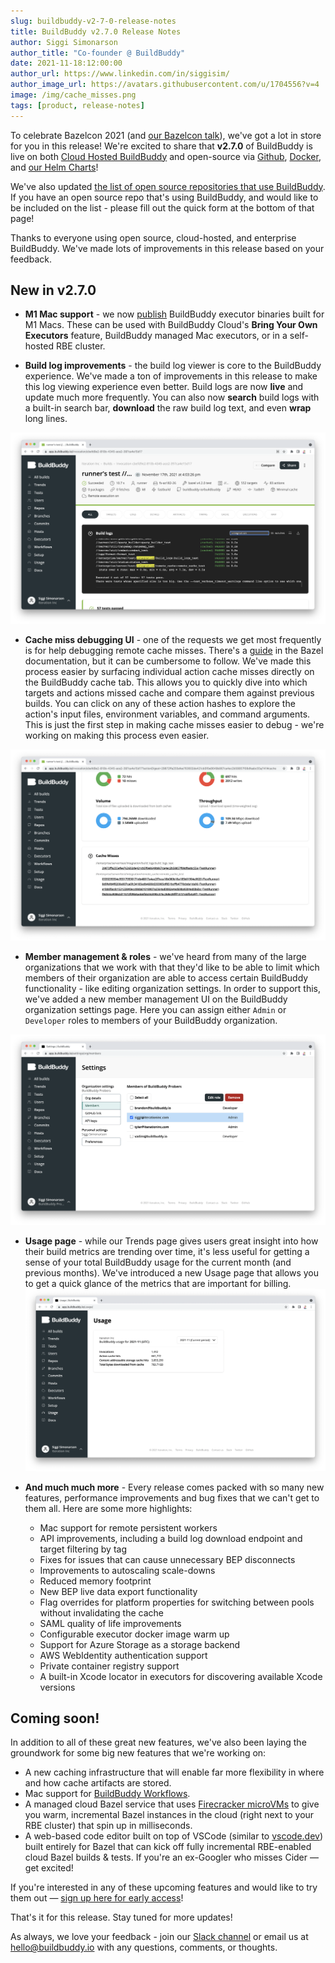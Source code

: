 ```yaml
---
slug: buildbuddy-v2-7-0-release-notes
title: BuildBuddy v2.7.0 Release Notes
author: Siggi Simonarson
author_title: "Co-founder @ BuildBuddy"
date: 2021-11-18:12:00:00
author_url: https://www.linkedin.com/in/siggisim/
author_image_url: https://avatars.githubusercontent.com/u/1704556?v=4
image: /img/cache_misses.png
tags: [product, release-notes]
---
```


To celebrate Bazelcon 2021 (and [our Bazelcon talk](https://opensourcelive.withgoogle.com/events/bazelcon2021?talk=bazel-in-the-cloud)), we've got a lot in store for you in this release! We're excited to share that **v2.7.0** of BuildBuddy is live on both [Cloud Hosted BuildBuddy](https://app.buildbuddy.io/) and open-source via [Github](https://github.com/buildbuddy-io/buildbuddy), [Docker](https://github.com/buildbuddy-io/buildbuddy/blob/master/docs/on-prem.md#docker-image), and [our Helm Charts](https://github.com/buildbuddy-io/buildbuddy-helm)!

We've also updated [the list of open source repositories that use BuildBuddy](https://www.buildbuddy.io/open-source-repos). If you have an open source repo that's using BuildBuddy, and would like to be included on the list - please fill out the quick form at the bottom of that page!

Thanks to everyone using open source, cloud-hosted, and enterprise BuildBuddy. We've made lots of improvements in this release based on your feedback.

<!-- truncate -->

## New in v2.7.0

- **M1 Mac support** - we now [publish](https://github.com/buildbuddy-io/buildbuddy/releases/tag/v2.7.0) BuildBuddy executor binaries built for M1 Macs. These can be used with BuildBuddy Cloud's **Bring Your Own Executors** feature, BuildBuddy managed Mac executors, or in a self-hosted RBE cluster.

- **Build log improvements** - the build log viewer is core to the BuildBuddy experience. We've made a ton of improvements in this release to make this log viewing experience even better. Build logs are now **live** and update much more frequently. You can also now **search** build logs with a built-in search bar, **download** the raw build log text, and even **wrap** long lines.

![](../static/img/blog/build_logs.png)

- **Cache miss debugging UI** - one of the requests we get most frequently is for help debugging remote cache misses. There's a [guide](https://docs.bazel.build/versions/main/remote-execution-caching-debug.html) in the Bazel documentation, but it can be cumbersome to follow. We've made this process easier by surfacing individual action cache misses directly on the BuildBuddy cache tab. This allows you to quickly dive into which targets and actions missed cache and compare them against previous builds. You can click on any of these action hashes to explore the action's input files, environment variables, and command arguments. This is just the first step in making cache misses easier to debug - we're working on making this process even easier.

![](../static/img/blog/cache_misses.png)

- **Member management & roles** - we've heard from many of the large organizations that we work with that they'd like to be able to limit which members of their organization are able to access certain BuildBuddy functionality - like editing organization settings. In order to support this, we've added a new member management UI on the BuildBuddy organization settings page. Here you can assign either `Admin` or `Developer` roles to members of your BuildBuddy organization.

![](../static/img/blog/members.png)

- **Usage page** - while our Trends page gives users great insight into how their build metrics are trending over time, it's less useful for getting a sense of your total BuildBuddy usage for the current month (and previous months). We've introduced a new Usage page that allows you to get a quick glance of the metrics that are important for billing.
  ![](../static/img/blog/usage.png)

- **And much much more** - Every release comes packed with so many new features, performance improvements and bug fixes that we can't get to them all. Here are some more highlights:
  - Mac support for remote persistent workers
  - API improvements, including a build log download endpoint and target filtering by tag
  - Fixes for issues that can cause unnecessary BEP disconnects
  - Improvements to autoscaling scale-downs
  - Reduced memory footprint
  - New BEP live data export functionality
  - Flag overrides for platform properties for switching between pools without invalidating the cache
  - SAML quality of life improvements
  - Configurable executor docker image warm up
  - Support for Azure Storage as a storage backend
  - AWS WebIdentity authentication support
  - Private container registry support
  - A built-in Xcode locator in executors for discovering available Xcode versions

## Coming soon!

In addition to all of these great new features, we've also been laying the groundwork for some big new features that we're working on:

- A new caching infrastructure that will enable far more flexibility in where and how cache artifacts are stored.
- Mac support for [BuildBuddy Workflows](https://blog.buildbuddy.io/blog/meet-buildbuddy-workflows/).
- A managed cloud Bazel service that uses [Firecracker microVMs](https://firecracker-microvm.github.io/) to give you warm, incremental Bazel instances in the cloud (right next to your RBE cluster) that spin up in milliseconds.
- A web-based code editor built on top of VSCode (similar to [vscode.dev](https://vscode.dev/)) built entirely for Bazel that can kick off fully incremental RBE-enabled cloud Bazel builds & tests. If you're an ex-Googler who misses Cider &mdash; get excited!

If you're interested in any of these upcoming features and would like to try them out &mdash; [sign up here for early access](https://buildbuddy.typeform.com/to/BZikT3Eu)!

That's it for this release. Stay tuned for more updates!

As always, we love your feedback - join our [Slack channel](https://community.buildbuddy.io) or email us at [hello@buildbuddy.io](mailto:hello@buildbuddy.io) with any questions, comments, or thoughts.
